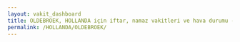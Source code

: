 ```yaml
---
layout: vakit_dashboard
title: OLDEBROEK, HOLLANDA için iftar, namaz vakitleri ve hava durumu - ilçe/eyalet seç
permalink: /HOLLANDA/OLDEBROEK/
---
```


<script type="text/javascript">
  var GLOBAL_COUNTRY = 'HOLLANDA';
  var GLOBAL_CITY = 'OLDEBROEK';
  var GLOBAL_STATE = '';
  var lat = 72;
  var lon = 21;
</script>

